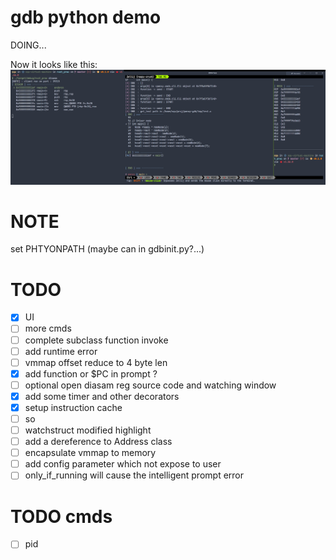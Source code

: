 # gdb python demo
DOING...

Now it looks like this:
![effect](./attachments/effect.png)

# NOTE
set PHTYONPATH (maybe can in gdbinit.py?...)

# TODO
- [x] UI
- [ ] more cmds
- [ ] complete subclass function invoke
- [ ] add runtime error
- [ ] vmmap offset reduce to 4 byte len
- [x] add function or $PC in prompt ?
- [ ] optional open diasam reg source code and watching window
- [x] add some timer and other decorators
- [x] setup instruction cache
- [ ] so
- [ ] watchstruct modified highlight
- [ ] add a dereference to Address class
- [ ] encapsulate vmmap to memory
- [ ] add config parameter which not expose to user
- [ ] only_if_running will cause the intelligent prompt error
# TODO cmds
- [ ] pid
